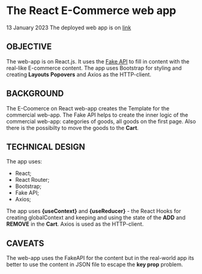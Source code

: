 # The React E-Commerce web app 
13 January 2023
The deployed web app is on [link](https://steady-ganache-1fe537.netlify.app)

## OBJECTIVE
The web-app is on React.js. It uses the [Fake API](https://fakestoreapi.com/docs) to fill in content with the real-like E-commerce content. The app uses Bootstrap for styling and creating **Layouts** **Popovers** and Axios as the HTTP-client.

## BACKGROUND
The E-Coomerce on React web-app creates the Template for the commercial web-app. The Fake API helps to create the inner logic of the commercial web-app: categories of goods, all goods on the first page. Also there is the possibilty to move the goods to the **Cart**.


## TECHNICAL DESIGN
The app uses:

- React;
- React Router;
- Bootstrap;
- Fake API;
- Axios;


The app uses **{useContext}** and **{useReducer}** - the React Hooks for creating globalContext and keeping and using the state of the **ADD** and **REMOVE** in the **Cart**.
Axios is used as the HTTP-client.

## CAVEATS
The web-app uses the FakeAPI for the content but in the real-world app its better to use the content in JSON file to escape the **key prop** problem.
